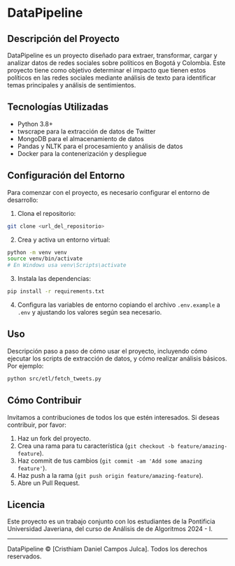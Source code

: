 # DataPipeline

## Descripción del Proyecto

DataPipeline es un proyecto diseñado para extraer, transformar, cargar y analizar datos de redes sociales sobre políticos en Bogotá y Colombia. Este proyecto tiene como objetivo determinar el impacto que tienen estos políticos en las redes sociales mediante análisis de texto para identificar temas principales y análisis de sentimientos.

## Tecnologías Utilizadas

- Python 3.8+
- twscrape para la extracción de datos de Twitter
- MongoDB para el almacenamiento de datos
- Pandas y NLTK para el procesamiento y análisis de datos
- Docker para la contenerización y despliegue

## Configuración del Entorno

Para comenzar con el proyecto, es necesario configurar el entorno de desarrollo:

1. Clona el repositorio:

```bash
git clone <url_del_repositorio>
```

2. Crea y activa un entorno virtual:

```bash
python -m venv venv
source venv/bin/activate 
# En Windows usa venv\Scripts\activate
```

3. Instala las dependencias:

```bash
pip install -r requirements.txt
```

4. Configura las variables de entorno copiando el archivo `.env.example` a `.env` y ajustando los valores según sea necesario.

## Uso

Descripción paso a paso de cómo usar el proyecto, incluyendo cómo ejecutar los scripts de extracción de datos, y cómo realizar análisis básicos. Por ejemplo:

```bash 
python src/etl/fetch_tweets.py
```


## Cómo Contribuir

Invitamos a contribuciones de todos los que estén interesados. Si deseas contribuir, por favor:

1. Haz un fork del proyecto.
2. Crea una rama para tu característica (`git checkout -b feature/amazing-feature`).
3. Haz commit de tus cambios (`git commit -am 'Add some amazing feature'`).
4. Haz push a la rama (`git push origin feature/amazing-feature`).
5. Abre un Pull Request.

## Licencia

Este proyecto es un trabajo conjunto con los estudiantes de la Pontificia Universidad Javeriana, del curso de Análisis de de Algoritmos 2024 - I. 

---

DataPipeline © [Cristhiam Daniel Campos Julca]. Todos los derechos reservados.
